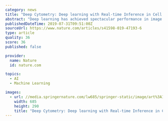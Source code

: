 ```yaml
---
category: news
title: "Deep Cytometry: Deep learning with Real-time Inference in Cell Sorting and Flow Cytometry"
abstract: "Deep learning has achieved spectacular performance in image and speech recognition and synthesis. It outperforms other machine learning algorithms in problems where large amounts of data are available. In the area of measurement technology, instruments ..."
publishedDateTime: 2019-07-31T09:51:00Z
sourceUrl: https://www.nature.com/articles/s41598-019-47193-6
type: article
quality: 36
score: 36
published: false

provider:
  name: Nature
  id: nature.com

topics:
  - AI
  - Machine Learning

images:
  - url: //media.springernature.com/lw685/springer-static/image/art%3A10.1038%2Fs41598-019-47193-6/MediaObjects/41598_2019_47193_Fig5_HTML.png
    width: 685
    height: 290
    title: "Deep Cytometry: Deep learning with Real-time Inference in Cell Sorting and Flow Cytometry"
---
```

